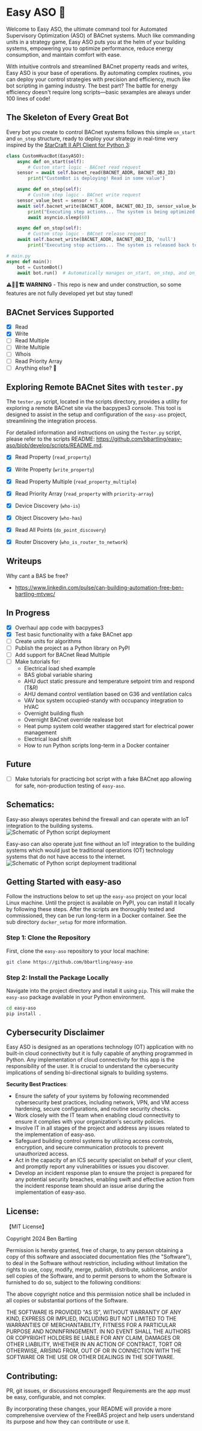 # Easy ASO 🤖
Welcome to Easy ASO, the ultimate command tool for Automated Supervisory Optimization (ASO) of BACnet systems. 
Much like commanding units in a strategy game, Easy ASO puts you at the helm of your building systems, empowering you to optimize performance, reduce energy consumption, and maintain comfort with ease.

With intuitive controls and streamlined BACnet property reads and writes, Easy ASO is your base of operations. 
By automating complex routines, you can deploy your control strategies with precision and efficiency, much like bot scripting in gaming industry. 
The best part? The battle for energy efficiency doesn't require long scripts—basic sexamples are always under 100 lines of code!

## The Skeleton of Every Great Bot
Every bot you create to control BACnet systems follows this simple `on_start` and `on_step` structure, ready to deploy your strategy in real-time very inspired by the [StarCraft II API Client for Python 3](https://github.com/BurnySc2/python-sc2):

```python
class CustomHvacBot(EasyASO):
    async def on_start(self):
        # Custom start logic - BACnet read request
	sensor = await self.bacnet_read(BACNET_ADDR, BACNET_OBJ_ID)
        print("CustomBot is deploying! Read in some value")

    async def on_step(self):
        # Custom step logic - BACnet write request
	sensor_value_best = sensor + 5.0
	await self.bacnet_write(BACNET_ADDR, BACNET_OBJ_ID, sensor_value_best)
        print("Executing step actions... The system is being optimized!")
        await asyncio.sleep(60)

    async def on_stop(self):
        # Custom stop logic - BACnet release request
	await self.bacnet_write(BACNET_ADDR, BACNET_OBJ_ID, 'null')
        print("Executing stop actions... The system is released back to normal!")

# main.py
async def main():
    bot = CustomBot()
    await bot.run()  # Automatically manages on_start, on_step, and on_stop, just like SC2!
```


**⚠️👷🚧🏗️ WARNING** - This repo is new and under construction, so some features are not fully developed yet but stay tuned!


## BACnet Services Supported

- [x] Read
- [x] Write
- [ ] Read Multiple
- [ ] Write Multiple
- [ ] Whois
- [ ] Read Priority Array 
- [ ] Anything else? 🤔

## Exploring Remote BACnet Sites with `tester.py`
The `tester.py` script, located in the scripts directory, provides a utility for exploring a remote BACnet site via the bacpypes3 console. 
This tool is designed to assist in the setup and configuration of the `easy-aso` project, streamlining the integration process.

For detailed information and instructions on using the `Tester.py` script, please refer to the scripts README: https://github.com/bbartling/easy-aso/blob/develop/scripts/README.md.

- [x] Read Property (`read_property`)
- [x] Write Property (`write_property`)
- [x] Read Property Multiple (`read_property_multiple`)
- [x] Read Priority Array (`read_property` with `priority-array`)
- [x] Device Discovery (`who-is`)
- [x] Object Discovery (`who-has`)
- [x] Read All Points (`do_point_discovery`)
- [x] Router Discovery (`who_is_router_to_network`)


## Writeups
Why cant a BAS be free?

* https://www.linkedin.com/pulse/can-building-automation-free-ben-bartling-mtvwc/


## In Progress
- [x] Overhaul app code with bacpypes3
- [X] Test basic functionality with a fake BACnet app
- [ ] Create units for algorithms
- [ ] Publish the project as a Python library on PyPI
- [ ] Add support for BACnet Read Multiple
- [ ] Make tutorials for:
  - Electrical load shed example
  - BAS global variable sharing
  - AHU duct static pressure and temperature setpoint trim and respond (T&R)
  - AHU demand control ventilation based on G36 and ventilation calcs
  - VAV box system occupied-standy with occupancy integration to HVAC
  - Overnight building flush
  - Overnight BACnet override realease bot
  - Heat pump system cold weather staggered start for electrical power management
  - Electrical load shift
  - How to run Python scripts long-term in a Docker container

## Future
- [ ] Make tutorials for practicing bot script with a fake BACnet app allowing for safe, non-production testing of `easy-aso`.


## Schematics: 

Easy-aso always operates behind the firewall and can operate with an IoT integration to the building systems.
![Schematic of Python script deployment](https://raw.githubusercontent.com/bbartling/easy-aso/develop/new_building.png)

Easy-aso can also operate just fine without an IoT integration to the building systems which would just be traditional operations (OT) technology systems that do not have access to the internet.
![Schematic of Python script deployment traditional](https://raw.githubusercontent.com/bbartling/easy-aso/develop/traditional_building.png)

## Getting Started with easy-aso
Follow the instructions below to set up the `easy-aso` project on your local Linux machine. Until the project is available on PyPI, you can install it locally by following these steps. 
After the scripts are thoroughly tested and commissioned, they can be run long-term in a Docker container. 
See the sub directory `docker_setup` for more information.

### Step 1: Clone the Repository
First, clone the `easy-aso` repository to your local machine:
```bash
git clone https://github.com/bbartling/easy-aso
```
### Step 2: Install the Package Locally
Navigate into the project directory and install it using `pip`. This will make the `easy-aso` package available in your Python environment.
```bash
cd easy-aso
pip install .
```

## Cybersecurity Disclaimer

Easy ASO is designed as an operations technology (OT) application with no built-in cloud connectivity but it is fully capable of anything programmed in Python. Any implementation of cloud connectivity for this app is the responsibility of the user. It is crucial to understand the cybersecurity implications of sending bi-directional signals to building systems.

**Security Best Practices**:
- Ensure the safety of your systems by following recommended cybersecurity best practices, including network, VPN, and VM access hardening, secure configurations, and routine security checks.
- Work closely with the IT team when enabling cloud connectivity to ensure it complies with your organization's security policies.
- Involve IT in all stages of the project and address any issues related to the implementation of easy-aso.
- Safeguard building control systems by utilizing access controls, encryption, and secure communication protocols to prevent unauthorized access.
- Act in the capacity of an ICS security specialist on behalf of your client, and promptly report any vulnerabilities or issues you discover.
- Develop an incident response plan to ensure the project is prepared for any potential security breaches, enabling swift and effective action from the incident response team should an issue arise during the implementation of easy-aso.

## License:
【MIT License】

Copyright 2024 Ben Bartling

Permission is hereby granted, free of charge, to any person obtaining a copy of this software and associated documentation files (the "Software"), to deal in the Software without restriction, including without limitation the rights to use, copy, modify, merge, publish, distribute, sublicense, and/or sell copies of the Software, and to permit persons to whom the Software is furnished to do so, subject to the following conditions:

The above copyright notice and this permission notice shall be included in all copies or substantial portions of the Software.

THE SOFTWARE IS PROVIDED "AS IS", WITHOUT WARRANTY OF ANY KIND, EXPRESS OR IMPLIED, INCLUDING BUT NOT LIMITED TO THE WARRANTIES OF MERCHANTABILITY, FITNESS FOR A PARTICULAR PURPOSE AND NONINFRINGEMENT. IN NO EVENT SHALL THE AUTHORS OR COPYRIGHT HOLDERS BE LIABLE FOR ANY CLAIM, DAMAGES OR OTHER LIABILITY, WHETHER IN AN ACTION OF CONTRACT, TORT OR OTHERWISE, ARISING FROM, OUT OF OR IN CONNECTION WITH THE SOFTWARE OR THE USE OR OTHER DEALINGS IN THE SOFTWARE.

## Contributing:

PR, git issues, or discussions encouraged! Requirements are the app must be easy, configurable, and not complex.

By incorporating these changes, your README will provide a more comprehensive overview of the FreeBAS project and help users understand its purpose and how they can contribute or use it.

      
